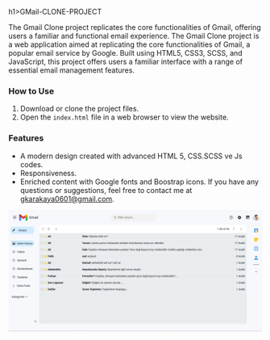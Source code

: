 h1>GMail-CLONE-PROJECT</h1>

<p> The Gmail Clone project replicates the core functionalities of Gmail, offering users a familiar and functional email experience.
The Gmail Clone project is a web application aimed at replicating the core functionalities of Gmail, a popular email service by Google. 
Built using HTML5, CSS3, SCSS, and JavaScript, this project offers users a familiar interface with a range of essential email management features.


<h3>How to Use</h3>

1. Download or clone the project files.
2. Open the `index.html` file in a web browser to view the website.

<h3>Features</h3>

- A modern design created with advanced HTML 5, CSS.SCSS ve Js codes.
- Responsiveness.
- Enriched content with Google fonts and Boostrap icons.
If you have any questions or suggestions, feel free to contact me at [gkarakaya0601@gmail.com](mailto:email@example.com).

</p>

![](Screen.gif)

